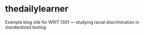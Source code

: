 # thedailylearner
Example blog site for WRIT 1301 — studying racial discrimination in standardized testing
